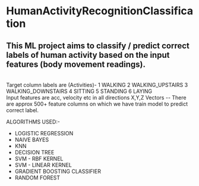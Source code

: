 # HumanActivityRecognitionClassification

<H2>This ML project aims to classify / predict correct labels of human activity based on the input features (body movement readings).</H2>
<br/>
Target column labels are (Activities)-
1 WALKING
2 WALKING_UPSTAIRS
3 WALKING_DOWNSTAIRS
4 SITTING
5 STANDING
6 LAYING

<br/>
Input features are acc, velocity etc in all directions X,Y,Z Vectors -- There are approx 500+ feature columns on which we have train model to predict correct label.

<br/>

ALGORITHMS USED:-
<ul>
  <li>LOGISTIC REGRESSION</li>
  <li>NAIVE BAYES</li>
  <li>KNN</li>
  <li>DECISION TREE</li>
  <li>SVM - RBF KERNEL</li>
  <li>SVM - LINEAR KERNEL</li>
  <li>GRADIENT BOOSTING CLASSIFIER</li>
  <li>RANDOM FOREST</li>
</ul>
